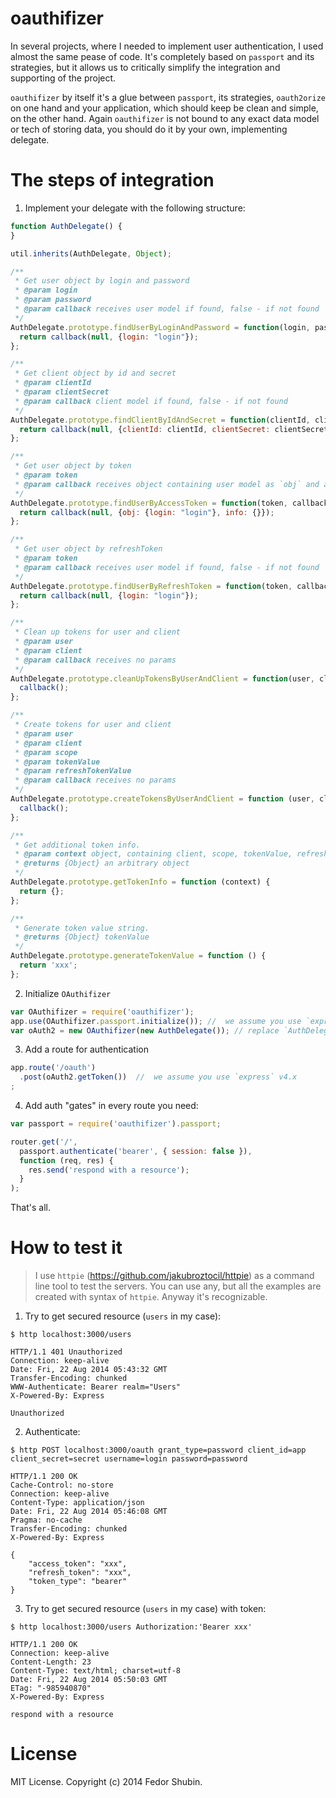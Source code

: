 oauthifizer
===========

In several projects, where I needed to implement user authentication, I used almost the same pease of code. It's completely based on `passport` and its strategies, but it allows us to critically simplify the integration and supporting of the project.

`oauthifizer` by itself it's a glue between `passport`, its strategies, `oauth2orize` on one hand and your application, which should keep be clean and simple, on the other hand. Again `oauthifizer` is not bound to any exact data model or tech of storing data, you should do it by your own, implementing delegate.

The steps of integration
===

1. Implement your delegate with the following structure:
```js
function AuthDelegate() {
}

util.inherits(AuthDelegate, Object);

/**
 * Get user object by login and password
 * @param login
 * @param password
 * @param callback receives user model if found, false - if not found
 */
AuthDelegate.prototype.findUserByLoginAndPassword = function(login, password, callback) {
  return callback(null, {login: "login"});
};

/**
 * Get client object by id and secret
 * @param clientId
 * @param clientSecret
 * @param callback client model if found, false - if not found
 */
AuthDelegate.prototype.findClientByIdAndSecret = function(clientId, clientSecret, callback) {
  return callback(null, {clientId: clientId, clientSecret: clientSecret});
};

/**
 * Get user object by token
 * @param token
 * @param callback receives object containing user model as `obj` and additional `info` object if found, false - if not found
 */
AuthDelegate.prototype.findUserByAccessToken = function(token, callback) {
  return callback(null, {obj: {login: "login"}, info: {}});
};

/**
 * Get user object by refreshToken
 * @param token
 * @param callback receives user model if found, false - if not found
 */
AuthDelegate.prototype.findUserByRefreshToken = function(token, callback) {
  return callback(null, {login: "login"});
};

/**
 * Clean up tokens for user and client
 * @param user
 * @param client
 * @param callback receives no params
 */
AuthDelegate.prototype.cleanUpTokensByUserAndClient = function(user, client, callback) {
  callback();
};

/**
 * Create tokens for user and client
 * @param user
 * @param client
 * @param scope
 * @param tokenValue
 * @param refreshTokenValue
 * @param callback receives no params
 */
AuthDelegate.prototype.createTokensByUserAndClient = function (user, client, scope, tokenValue, refreshTokenValue, callback) {
  callback();
};

/**
 * Get additional token info.
 * @param context object, containing client, scope, tokenValue, refreshTokenValue, user
 * @returns {Object} an arbitrary object
 */
AuthDelegate.prototype.getTokenInfo = function (context) {
  return {};
};

/**
 * Generate token value string.
 * @returns {Object} tokenValue
 */
AuthDelegate.prototype.generateTokenValue = function () {
  return 'xxx';
};

```
2. Initialize `OAuthifizer`

```js
var OAuthifizer = require('oauthifizer');
app.use(OAuthifizer.passport.initialize()); //  we assume you use `express`
var oAuth2 = new OAuthifizer(new AuthDelegate()); // replace `AuthDelegate` with your delegate
```

3. Add a route for authentication

```js
app.route('/oauth')
  .post(oAuth2.getToken())  //  we assume you use `express` v4.x
;
```

4. Add auth "gates" in every route you need:

```js
var passport = require('oauthifizer').passport;

router.get('/',
  passport.authenticate('bearer', { session: false }),
  function (req, res) {
    res.send('respond with a resource');
  }
);
```

That's all.

How to test it
===

> I use `httpie` (https://github.com/jakubroztocil/httpie) as a command line tool to test the servers. You can use any, but all the examples are created with syntax of `httpie`. Anyway it's recognizable.

1. Try to get secured resource (`users` in my case):

```
$ http localhost:3000/users

HTTP/1.1 401 Unauthorized
Connection: keep-alive
Date: Fri, 22 Aug 2014 05:43:32 GMT
Transfer-Encoding: chunked
WWW-Authenticate: Bearer realm="Users"
X-Powered-By: Express

Unauthorized
```

2. Authenticate:

```
$ http POST localhost:3000/oauth grant_type=password client_id=app client_secret=secret username=login password=password

HTTP/1.1 200 OK
Cache-Control: no-store
Connection: keep-alive
Content-Type: application/json
Date: Fri, 22 Aug 2014 05:46:08 GMT
Pragma: no-cache
Transfer-Encoding: chunked
X-Powered-By: Express

{
    "access_token": "xxx", 
    "refresh_token": "xxx", 
    "token_type": "bearer"
}
```

3. Try to get secured resource (`users` in my case) with token:

```
$ http localhost:3000/users Authorization:'Bearer xxx'

HTTP/1.1 200 OK
Connection: keep-alive
Content-Length: 23
Content-Type: text/html; charset=utf-8
Date: Fri, 22 Aug 2014 05:50:03 GMT
ETag: "-985940870"
X-Powered-By: Express

respond with a resource
```

License
==

MIT License. Copyright (c) 2014 Fedor Shubin.
